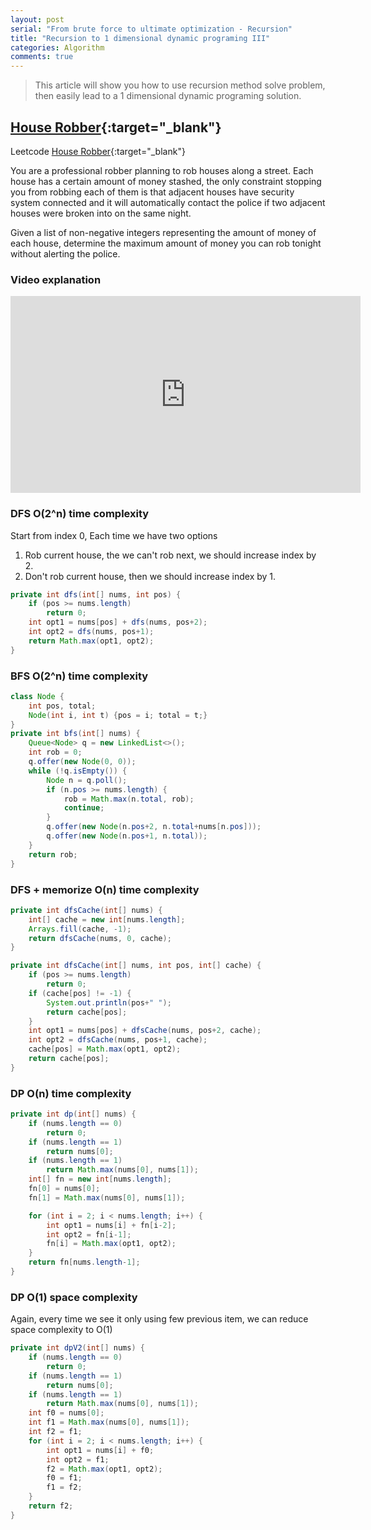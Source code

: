 ```yaml
---
layout: post 
serial: "From brute force to ultimate optimization - Recursion"
title: "Recursion to 1 dimensional dynamic programing III"
categories: Algorithm
comments: true
---
```


> This article will show you how to use recursion method solve problem, then easily lead to a 1 dimensional dynamic programing solution.

## [House Robber](https://leetcode.com/problems/house-robber/){:target="_blank"}
Leetcode [House Robber](https://leetcode.com/problems/house-robber/){:target="_blank"}

You are a professional robber planning to rob houses along a street. Each house has a certain amount of money stashed, the only constraint stopping you from robbing each of them is that adjacent houses have security system connected and it will automatically contact the police if two adjacent houses were broken into on the same night.

Given a list of non-negative integers representing the amount of money of each house, determine the maximum amount of money you can rob tonight without alerting the police.

### Video explanation
<iframe width="560" height="315" src="https://www.youtube.com/embed/NqqAhSgYBm4" frameborder="0" allowfullscreen></iframe>

### DFS O(2^n) time complexity
Start from index 0, Each time we have two options
1. Rob current house, the we can't rob next, we should increase index by 2.
2. Don't rob current house, then we should increase index by 1.

```java
private int dfs(int[] nums, int pos) {
    if (pos >= nums.length)
        return 0;
    int opt1 = nums[pos] + dfs(nums, pos+2);        
    int opt2 = dfs(nums, pos+1);
    return Math.max(opt1, opt2);
}
```

### BFS O(2^n) time complexity
```java
class Node {
	int pos, total;
	Node(int i, int t) {pos = i; total = t;}
}
private int bfs(int[] nums) {
	Queue<Node> q = new LinkedList<>();
	int rob = 0;
	q.offer(new Node(0, 0));
	while (!q.isEmpty()) {
		Node n = q.poll();
		if (n.pos >= nums.length) {
			rob = Math.max(n.total, rob);
			continue;
		}
		q.offer(new Node(n.pos+2, n.total+nums[n.pos]));
		q.offer(new Node(n.pos+1, n.total));
	}
	return rob;
}
```

### DFS + memorize O(n) time complexity
```java
private int dfsCache(int[] nums) {
	int[] cache = new int[nums.length];
	Arrays.fill(cache, -1);
	return dfsCache(nums, 0, cache);
}

private int dfsCache(int[] nums, int pos, int[] cache) {
	if (pos >= nums.length)
		return 0;
	if (cache[pos] != -1) {
		System.out.println(pos+" ");
		return cache[pos];
	}
	int opt1 = nums[pos] + dfsCache(nums, pos+2, cache);
	int opt2 = dfsCache(nums, pos+1, cache);
	cache[pos] = Math.max(opt1, opt2);
	return cache[pos];
}
```

### DP O(n) time complexity
```java
private int dp(int[] nums) {
	if (nums.length == 0)
		return 0;
	if (nums.length == 1)
		return nums[0];
	if (nums.length == 1)
		return Math.max(nums[0], nums[1]);
	int[] fn = new int[nums.length];
	fn[0] = nums[0];
	fn[1] = Math.max(nums[0], nums[1]);

	for (int i = 2; i < nums.length; i++) {
		int opt1 = nums[i] + fn[i-2];
		int opt2 = fn[i-1];
		fn[i] = Math.max(opt1, opt2);
	}
	return fn[nums.length-1];
}
```

### DP O(1) space complexity
Again, every time we see it only using few previous item, we can reduce space complexity to O(1)

```java
private int dpV2(int[] nums) {
    if (nums.length == 0)
        return 0;
    if (nums.length == 1)
        return nums[0];
    if (nums.length == 1)
        return Math.max(nums[0], nums[1]);
    int f0 = nums[0];
    int f1 = Math.max(nums[0], nums[1]);
    int f2 = f1;
    for (int i = 2; i < nums.length; i++) {
        int opt1 = nums[i] + f0;
        int opt2 = f1;
        f2 = Math.max(opt1, opt2);
        f0 = f1;
        f1 = f2;
    }
    return f2;
}
```
